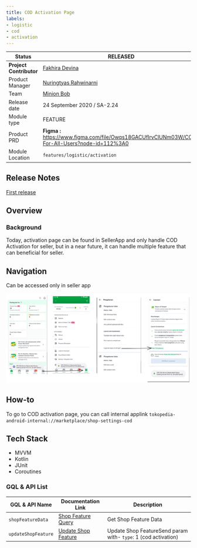 ```yaml
---
title: COD Activation Page
labels:
- logistic
- cod
- activation
---
```



| **Status** | <!--start status:GREEN-->RELEASED<!--end status--> |
| --- | --- |
| **Project Contributor** | [Fakhira Devina](https://tokopedia.atlassian.net/wiki/people/61077e53b704b40068e80a8e?ref=confluence) |
| Product Manager | [Nuringtyas Rahwinarni](https://tokopedia.atlassian.net/wiki/people/5f58b98ed2c77e0075ac9865?ref=confluence)  |
| Team | [Minion Bob](https://tokopedia.atlassian.net/people/team/2373d8a6-1afc-4f2a-aa7a-63855c273051) |
| Release date | 24 September 2020 / <!--start status:GREY-->SA-2.24<!--end status-->  |
| Module type | <!--start status:YELLOW-->FEATURE<!--end status--> |
| Product PRD | **Figma :** <https://www.figma.com/file/Owqs18GACUfIrvClUNm03W/COD-For-All-Users?node-id=112%3A0>  |
| Module Location | `features/logistic/activation` |

<!--toc-->

## Release Notes

<!--start expand:24 September 2020 (SA-2.24)-->
[First release](https://tokopedia.atlassian.net/browse/AN-20018)
<!--end expand-->

## Overview

### Background

Today, activation page can be found in SellerApp and only handle COD Activation for seller, but in a near future, it can handle multiple feature that can beneficial for seller.

## Navigation

Can be accessed only in seller app

![](res/navigation.png)

## How-to

To go to COD activation page, you can call  internal applink `tokopedia-android-internal://marketplace/shop-settings-cod`

## Tech Stack

- MVVM
- Kotlin
- JUnit
- Coroutines

### GQL & API List



| **GQL & API Name** | **Documentation Link** | **Description** |
| --- | --- | --- |
| `shopFeatureData` | [Shop Feature Query](/wiki/spaces/MC/pages/622891217/Shop+Feature+Query)  | Get Shop Feature Data |
| `updateShopFeature` | [Update Shop Feature](/wiki/spaces/MC/pages/617913598/Update+Shop+Feature)  | Update Shop FeatureSend param with- `type`: 1 (cod activation)<br/> |